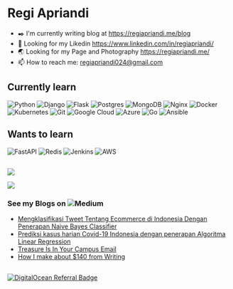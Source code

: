 # Regi Apriandi

- ✒️ I'm currently writing blog at https://regiapriandi.me/blog
- 🤔 Looking for my Likedin https://www.linkedin.com/in/regiapriandi/
- 🌏 Looking for my Page and Photography https://regiapriandi.me/
- 📫 How to reach me: regiapriandi024@gmail.com

## Currently learn
![Python](https://img.shields.io/badge/python-3670A0?style=for-the-badge&logo=python&logoColor=ffdd54)
![Django](https://img.shields.io/badge/django-%23092E20.svg?style=for-the-badge&logo=django&logoColor=white)
![Flask](https://img.shields.io/badge/flask-%23000.svg?style=for-the-badge&logo=flask&logoColor=white)
![Postgres](https://img.shields.io/badge/postgres-%23316192.svg?style=for-the-badge&logo=postgresql&logoColor=white)
![MongoDB](https://img.shields.io/badge/MongoDB-%234ea94b.svg?style=for-the-badge&logo=mongodb&logoColor=white)
![Nginx](https://img.shields.io/badge/nginx-%23009639.svg?style=for-the-badge&logo=nginx&logoColor=white)
![Docker](https://img.shields.io/badge/docker-%230db7ed.svg?style=for-the-badge&logo=docker&logoColor=white)
![Kubernetes](https://img.shields.io/badge/kubernetes-%23326ce5.svg?style=for-the-badge&logo=kubernetes&logoColor=white)
![Git](https://img.shields.io/badge/git-%23F05033.svg?style=for-the-badge&logo=git&logoColor=white)
![Google Cloud](https://img.shields.io/badge/GoogleCloud-%234285F4.svg?style=for-the-badge&logo=google-cloud&logoColor=white)
![Azure](https://img.shields.io/badge/azure-%230072C6.svg?style=for-the-badge&logo=microsoftazure&logoColor=white)
![Go](https://img.shields.io/badge/go-%2300ADD8.svg?style=for-the-badge&logo=go&logoColor=white)
![Ansible](https://img.shields.io/badge/ansible-%231A1918.svg?style=for-the-badge&logo=ansible&logoColor=white)

## Wants to learn
![FastAPI](https://img.shields.io/badge/FastAPI-005571?style=for-the-badge&logo=fastapi)
![Redis](https://img.shields.io/badge/redis-%23DD0031.svg?style=for-the-badge&logo=redis&logoColor=white)
![Jenkins](https://img.shields.io/badge/jenkins-%232C5263.svg?style=for-the-badge&logo=jenkins&logoColor=white)
![AWS](https://img.shields.io/badge/AWS-%23FF9900.svg?style=for-the-badge&logo=amazon-aws&logoColor=white)
## 
![](https://streak-stats.demolab.com/?user=regiapriandi012&theme=default)

![](https://github-readme-stats.vercel.app/api?username=regiapriandi012)

### **See my Blogs on ![Medium](https://img.shields.io/badge/Medium-12100E?style=for-the-badge&logo=medium&logoColor=white)**

- [Mengklasifikasi Tweet Tentang Ecommerce di Indonesia Dengan Penerapan Naive Bayes Classifier](https://medium.com/data-folks-indonesia/mengklasifikasi-tweet-tentang-ecommerce-di-indonesia-dengan-penerapan-naive-bayes-classifier-be2e20ab14a2)
- [Prediksi kasus harian Covid-19 Indonesia dengan penerapan Algoritma Linear Regression](https://medium.com/data-folks-indonesia/prediksi-kasus-harian-covid-19-indonesia-dengan-penerapan-machine-learning-linear-regression-29e01335a27)
- [Treasure Is In Your Campus Email](https://studentsxstudents.com/treasure-is-in-your-campus-email-10008cb80116)
- [How I make about $140 from Writing](https://studentsxstudents.com/how-i-make-about-140-from-writing-fe80e02f22)

## 
[![DigitalOcean Referral Badge](https://web-platforms.sfo2.cdn.digitaloceanspaces.com/WWW/Badge%201.svg)](https://www.digitalocean.com/?refcode=c80595539677&utm_campaign=Referral_Invite&utm_medium=Referral_Program&utm_source=badge)
